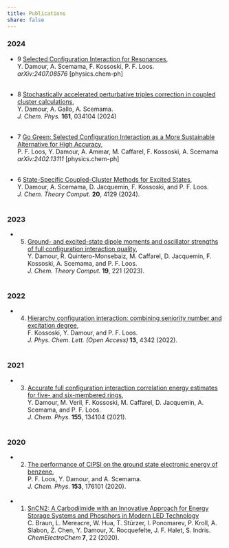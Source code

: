 ```yaml
---
title: Publications
share: false
---
```


### 2024
* 9 [Selected Configuration Interaction for Resonances](https://doi.org/10.48550/arXiv.2407.08576),<br></a>
Y. Damour, A. Scemama, F. Kossoski, P. F. Loos.<br>
<I> arXiv:2407.08576 </I> [physics.chem-ph] <br><br>

* 8 [Stochastically accelerated perturbative triples correction in coupled cluster calculations](https://doi.org/10.1063/5.0220730),<br></a>
Y. Damour, A. Gallo, A. Scemama.<br>
<I> J. Chem. Phys. </I><B> 161</B>, 034104 (2024) <br><br>

* 7 [Go Green: Selected Configuration Interaction as a More Sustainable Alternative for High Accuracy](https://arxiv.org/abs/2402.13111),<br></a>
P. F. Loos, Y. Damour, A. Ammar, M. Caffarel, F. Kossoski, A. Scemama <br>
<I> arXiv:2402.13111 </I> [physics.chem-ph] <br><br>

* 6 [State-Specific Coupled-Cluster Methods for Excited States](https://doi.org/10.1021/acs.jctc.4c00034),<br></a>
Y. Damour, A. Scemama, D. Jacquemin, F. Kossoski, and P. F. Loos.<br>
<I> J. Chem. Theory Comput. </I><B> 20</B>, 4129 (2024). <br><br>

### 2023
* 5. [Ground- and excited-state dipole moments and oscillator strengths of full configuration interaction quality](https://doi.org/10.1021/acs.jctc.2c01111),<br></a>
Y. Damour, R. Quintero-Monsebaiz, M. Caffarel, D. Jacquemin, F. Kossoski, A. Scemama, and P. F. Loos.<br>
<I> J. Chem. Theory Comput.</I><B> 19</B>, 221 (2023). <br><br>

### 2022
* 4. [Hierarchy configuration interaction: combining seniority number and excitation degree](https://doi.org/10.1021/acs.jpclett.2c00730),<br></a>
F. Kossoski, Y. Damour, and P. F. Loos.<br>
<I>J. Phys. Chem. Lett. (Open Access)</I><B> 13</B>, 4342 (2022). <br><br>

### 2021
* 3. [Accurate full configuration interaction correlation energy estimates for five- and six-membered rings](https://doi.org/10.1063/5.0065314),<br></a>
Y. Damour, M. Veril, F. Kossoski, M. Caffarel, D. Jacquemin, A. Scemama, and P. F. Loos.<br>
<I> J. Chem. Phys.</I><B> 155</B>, 134104 (2021). <br><br>

### 2020
* 2. [The performance of CIPSI on the ground state electronic energy of benzene](https://doi.org/10.1063/5.0027617),<br></a>
P. F. Loos, Y. Damour, and A. Scemama.<br>
<I> J. Chem. Phys.</I><B> 153</B>, 176101 (2020). <br><br>

* 1. [SnCN2: A Carbodiimide with an Innovative Approach for Energy Storage Systems and Phosphors in Modern LED Technology](https://doi.org/10.1002/celc.202000765) <br></a>
C. Braun, L. Mereacre, W. Hua, T. Stürzer, I. Ponomarev, P. Kroll, A. Slabon, Z. Chen, Y. Damour, X. Rocquefelte, J. F. Halet, S. Indris.<br>
<I> ChemElectroChem</I><B> 7</B>, 22 (2020). <br><br>

